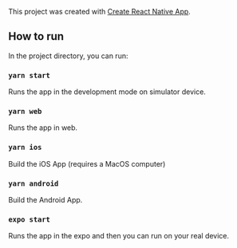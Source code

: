 This project was created with [Create React Native App](https://github.com/expo/create-react-native-app).

## How to run

In the project directory, you can run:

### `yarn start`

Runs the app in the development mode on simulator device.

### `yarn web`

Runs the app in web.

### `yarn ios`

Build the iOS App (requires a MacOS computer)

### `yarn android`

Build the Android App.

### `expo start`

Runs the app in the expo and then you can run on your real device.
